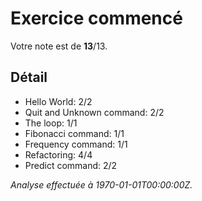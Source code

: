 # Exercice commencé
Votre note est de **13**/13.

## Détail
* Hello World: 2/2
* Quit and Unknown command: 2/2
* The loop: 1/1
* Fibonacci command: 1/1
* Frequency command: 1/1
* Refactoring: 4/4
* Predict command: 2/2


*Analyse effectuée à 1970-01-01T00:00:00Z.*
